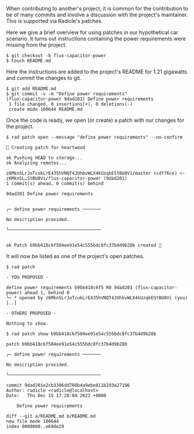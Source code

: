When contributing to another's project, it is common for the contribution to be
of many commits and involve a discussion with the project's maintainer.  This is supported
via Radicle's patches.

Here we give a brief overview for using patches in our hypothetical car
scenario.  It turns out instructions containing the power requirements were
missing from the project.

```
$ git checkout -b flux-capacitor-power
$ touch README.md
```

Here the instructions are added to the project's README for 1.21 gigawatts and
commit the changes to git.

```
$ git add README.md
$ git commit -v -m "Define power requirements"
[flux-capacitor-power 9dad201] Define power requirements
 1 file changed, 0 insertions(+), 0 deletions(-)
 create mode 100644 README.md
```

Once the code is ready, we open (or create) a patch with our changes for the project.

```
$ rad patch open --message "define power requirements" --no-confirm

🌱 Creating patch for heartwood

ok Pushing HEAD to storage...
ok Analyzing remotes...

z6MknSLrJoTcukLrE435hVNQT4JUhbvWLX4kUzqkEStBU8Vi/master (cdf76ce) <- z6MknSL…StBU8Vi/flux-capacitor-power (9dad201)
1 commit(s) ahead, 0 commit(s) behind

9dad201 Define power requirements


╭─ define power requirements ───────

No description provided.

╰───────────────────────────────────


ok Patch b9bb418c6f504ee91e54c555bdc8fc37b4d9b28b created 🌱
```

It will now be listed as one of the project's open patches.

```
$ rad patch

- YOU PROPOSED -

define power requirements b9bb418c6f5 R0 9dad201 (flux-capacitor-power) ahead 1, behind 0
└─ * opened by z6MknSLrJoTcukLrE435hVNQT4JUhbvWLX4kUzqkEStBU8Vi (you) [..]

- OTHERS PROPOSED -

Nothing to show.

$ rad patch show b9bb418c6f504ee91e54c555bdc8fc37b4d9b28b

patch b9bb418c6f504ee91e54c555bdc8fc37b4d9b28b

╭─ define power requirements ───────

No description provided.

╰───────────────────────────────────

commit 9dad201e2cb3306dd708b4a9ebe811b293e27196
Author: radicle <radicle@localhost>
Date:   Thu Dec 15 17:28:04 2022 +0000

    Define power requirements

diff --git a/README.md b/README.md
new file mode 100644
index 0000000..e69de29

```
